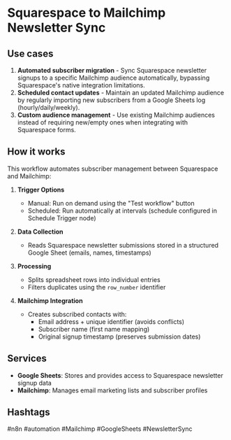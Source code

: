 # Squarespace to Mailchimp Newsletter Sync

## Use cases
1. **Automated subscriber migration** - Sync Squarespace newsletter signups to a specific Mailchimp audience automatically, bypassing Squarespace's native integration limitations.  
2. **Scheduled contact updates** - Maintain an updated Mailchimp audience by regularly importing new subscribers from a Google Sheets log (hourly/daily/weekly).  
3. **Custom audience management** - Use existing Mailchimp audiences instead of requiring new/empty ones when integrating with Squarespace forms.

## How it works
This workflow automates subscriber management between Squarespace and Mailchimp:
1. **Trigger Options**  
   - Manual: Run on demand using the "Test workflow" button  
   - Scheduled: Run automatically at intervals (schedule configured in Schedule Trigger node)

2. **Data Collection**  
   - Reads Squarespace newsletter submissions stored in a structured Google Sheet (emails, names, timestamps)

3. **Processing**  
   - Splits spreadsheet rows into individual entries  
   - Filters duplicates using the `row_number` identifier

4. **Mailchimp Integration**  
   - Creates subscribed contacts with:  
     - Email address + unique identifier (avoids conflicts)  
     - Subscriber name (first name mapping)  
     - Original signup timestamp (preserves submission dates)

## Services
- **Google Sheets**: Stores and provides access to Squarespace newsletter signup data  
- **Mailchimp**: Manages email marketing lists and subscriber profiles  

## Hashtags
#n8n #automation #Mailchimp #GoogleSheets #NewsletterSync  
